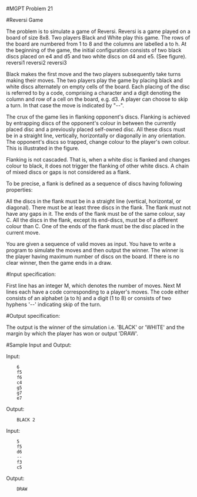 #MGPT Problem 21

#Reversi Game

The problem is to simulate a game of Reversi. Reversi is a game played on a board of size 8x8. Two players Black and White play this game. The rows of the board are numbered from 1 to 8 and the columns are labelled a to h. At the beginning of the game, the initial configuration consists of two black discs placed on e4 and d5 and two white discs on d4 and e5. (See figure).
reversi1 	reversi2 	reversi3

Black makes the first move and the two players subsequently take turns making their moves. The two players play the game by placing black and white discs alternately on empty cells of the board. Each placing of the disc is referred to by a code, comprising a character and a digit denoting the column and row of a cell on the board, e.g. d3. A player can choose to skip a turn. In that case the move is indicated by "--".

The crux of the game lies in flanking opponent's discs. Flanking is achieved by entrapping discs of the opponent's colour in between the currently placed disc and a previously placed self-owned disc. All these discs must be in a straight line, vertically, horizontally or diagonally in any orientation. The opponent's discs so trapped, change colour to the player's own colour. This is illustrated in the figure.

Flanking is not cascaded. That is, when a white disc is flanked and changes colour to black, it does not trigger the flanking of other white discs. A chain of mixed discs or gaps is not considered as a flank.

To be precise, a flank is defined as a sequence of discs having following properties:

All the discs in the flank must be in a straight line (vertical, horizontal, or diagonal).
There must be at least three discs in the flank.
The flank must not have any gaps in it.
The ends of the flank must be of the same colour, say C.
All the discs in the flank, except its end-discs, must be of a different colour than C.
One of the ends of the flank must be the disc placed in the current move.

You are given a sequence of valid moves as input. You have to write a program to simulate the moves and then output the winner. The winner is the player having maximum number of discs on the board. If there is no clear winner, then the game ends in a draw.

#Input specification:

First line has an integer M, which denotes the number of moves.
Next M lines each have a code corresponding to a player's moves. The code either consists of an alphabet (a to h) and a digit (1 to 8) or consists of two hyphens '--' indicating skip of the turn.

#Output specification:

The output is the winner of the simulation i.e. 'BLACK' or 'WHITE' and the margin by which the player has won or output 'DRAW'.


#Sample Input and Output:


Input:

		6
		f5
		f6
		c4
		g5
		g7
		e7

Output:

		BLACK 2

Input:

		5
		f5
		d6
		--
		f3
		c5

Output:

		DRAW
